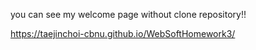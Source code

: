 you can see my welcome page without clone repository!!

https://taejinchoi-cbnu.github.io/WebSoftHomework3/
